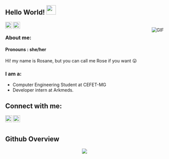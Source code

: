 ## Hello World! <img src="https://raw.githubusercontent.com/iampavangandhi/iampavangandhi/master/gifs/Hi.gif" width="30px"></h2>

<a href="https://www.linkedin.com/in/rosanesilvafreitas/">
  <img align="left" alt="Rosane's Linkdein" width="22px" src="https://raw.githubusercontent.com/twbs/icons/main/icons/linkedin.svg" />
</a>
<a href="https://github.com/RosaneSilvaF">
  <img align="left" alt="Rosane's Github" width="22px" src="https://cdn.jsdelivr.net/npm/simple-icons@v3/icons/github.svg" />
</a>
<br />
<img align="right" alt="GIF" src="https://media.giphy.com/media/13HgwGsXF0aiGY/giphy.gif" />

### About me:
#### Pronouns : she/her
Hi! my name is Rosane, but you can call me Rose if you want 😛

### I am a:
- Computer Engineering Student at CEFET-MG 
- Developer intern at Arkmeds.

 ## Connect with me:
<a href="https://www.linkedin.com/in/rosanesilvafreitas/">
  <img align="left" alt="Rosane's Linkdein" width="22px" src="https://raw.githubusercontent.com/twbs/icons/main/icons/linkedin.svg" />
</a>
<a href="https://github.com/RosaneSilvaF">
  <img align="left" alt="Rosane's Github" width="22px" src="https://cdn.jsdelivr.net/npm/simple-icons@v3/icons/github.svg" />
</a>
<br />

<br /> 

## Github Overview
<p align='center'>
<img src="https://github-readme-stats.vercel.app/api/top-langs/?username=RosaneSilvaF&layout=compact"/>
</p>

